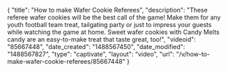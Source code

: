 {
    "title": "How to make Wafer Cookie Referees",
    "description": "These referee wafer cookies will be the best call of the game! Make them for any youth football team treat, tailgating party or just to impress your guests while watching the game at home. Sweet wafer cookies with Candy Melts candy are an easy-to-make treat that taste great, too!",
    "videoid": "85667448",
    "date_created": "1488567450",
    "date_modified": "1488567827",
    "type": "captivate",
    "layout": "video",
    "url": "\/v\/how-to-make-wafer-cookie-referees\/85667448"
}